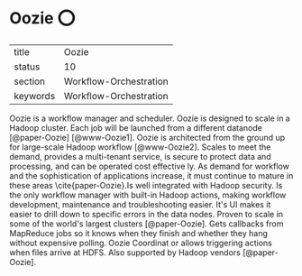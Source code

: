 # Oozie :o:


|          |                        |
| -------- | ---------------------- |
| title    | Oozie                  | 
| status   | 10                     |
| section  | Workflow-Orchestration |
| keywords | Workflow-Orchestration |



Oozie is a workflow manager and scheduler. Oozie is designed to scale
in a Hadoop cluster. Each job will be launched from a different
datanode [@paper-Oozie] [@www-Oozie1]. Oozie is architected
from the ground up for large-scale Hadoop workflow [@www-Oozie2].
Scales to meet the demand, provides a multi-tenant service, is secure
to protect data and processing, and can be operated cost effective
ly. As demand for workflow and the sophistication of applications
increase, it must continue to mature in these areas
\cite{paper-Oozie}.Is well integrated with Hadoop security. Is the
only workflow manager with built-in Hadoop actions, making workflow
development, maintenance and troubleshooting easier. It's UI makes it
easier to drill down to specific errors in the data nodes. Proven to
scale in some of the world's largest clusters [@paper-Oozie]. Gets
callbacks from MapReduce jobs so it knows when they finish and whether
they hang without expensive polling. Oozie Coordinat or allows
triggering actions when files arrive at HDFS. Also supported by Hadoop
vendors [@paper-Oozie].





